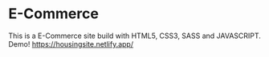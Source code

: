 # E-Commerce
 This is a E-Commerce site build with HTML5, CSS3, SASS and JAVASCRIPT.
Demo!
https://housingsite.netlify.app/
